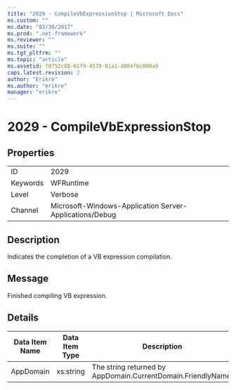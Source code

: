 ```yaml
---
title: "2029 - CompileVbExpressionStop | Microsoft Docs"
ms.custom: ""
ms.date: "03/30/2017"
ms.prod: ".net-framework"
ms.reviewer: ""
ms.suite: ""
ms.tgt_pltfrm: ""
ms.topic: "article"
ms.assetid: f0752c88-61f9-4579-81a1-d804fbc000a9
caps.latest.revision: 2
author: "Erikre"
ms.author: "erikre"
manager: "erikre"
---
```

# 2029 - CompileVbExpressionStop
## Properties  
  
|||  
|-|-|  
|ID|2029|  
|Keywords|WFRuntime|  
|Level|Verbose|  
|Channel|Microsoft-Windows-Application Server-Applications/Debug|  
  
## Description  
 Indicates the completion of a VB expression compilation.  
  
## Message  
 Finished compiling VB expression.  
  
## Details  
  
|Data Item Name|Data Item Type|Description|  
|--------------------|--------------------|-----------------|  
|AppDomain|xs:string|The string returned by AppDomain.CurrentDomain.FriendlyName.|